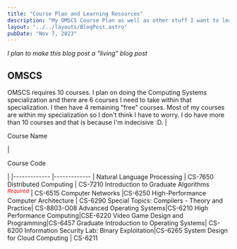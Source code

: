 ```yaml
---
title: "Course Plan and Learning Resources"
description: "My OMSCS Course Plan as well as other stuff I want to learn"
layout: "../../layouts/BlogPost.astro"
pubDate: "Nov 7, 2023"
---
```

*I plan to make this blog post a "living" blog post*
## OMSCS
OMSCS requires 10 courses. I plan on doing the Computing Systems specialization 
and there are 6 courses I need to take within that specialization. I then have
4 remaining "free" courses. Most of my courses are within my specialization so 
I don't think I have to worry. I do have more than 10 courses and that is because 
I'm indecisive :D.
| <p class="ttext">Course Name</p>	| <p class="ttext">Course Code</p>	|
|-------------	|-------------	|
Natural Language Processing | CS-7650
Distributed Computing | CS-7210
Introduction to Graduate Algorithms<sup style='color: red'> *Required*</sup> |	CS-6515
Computer Networks |CS-6250
High-Performance Computer Architecture | CS-6290
Special Topics: Compilers - Theory and Practice|	CS-8803-O08
Advanced Operating Systems|CS-6210
High Performance Computing|CSE-6220
Video Game Design and Programming|CS-6457
Graduate Introduction to Operating Systems|	CS-6200
Information Security Lab: Binary Exploitation|CS-6265
System Design for Cloud Computing | CS-6211


